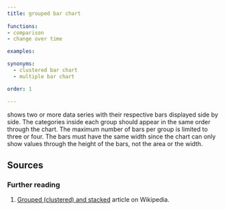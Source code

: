 ```yaml
---
title: grouped bar chart
  
functions:
- comparison
- change over time

examples:

synonyms:
  - clustered bar chart
  - multiple bar chart

order: 1

---
```


shows two or more data series with their respective bars displayed side by side. The categories inside each group should appear in the same order through the chart. The maximum number of bars per group is limited to three or four. The bars must have the same width since the chart can only show values through the height of the bars, not the area or the width.

<!--more-->

## Sources

### Further reading
1. [Grouped (clustered) and stacked](https://en.wikipedia.org/wiki/Bar_chart#Grouped_(clustered)_and_stacked) article on Wikipedia.
